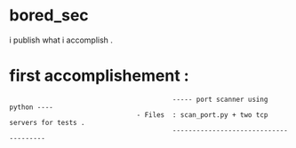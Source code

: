 # bored_sec
i publish what i accomplish .
# first accomplishement : 
                                             ----- port scanner using python ---- 
                                    - Files  : scan_port.py + two tcp servers for tests .
                                             --------------------------------------
